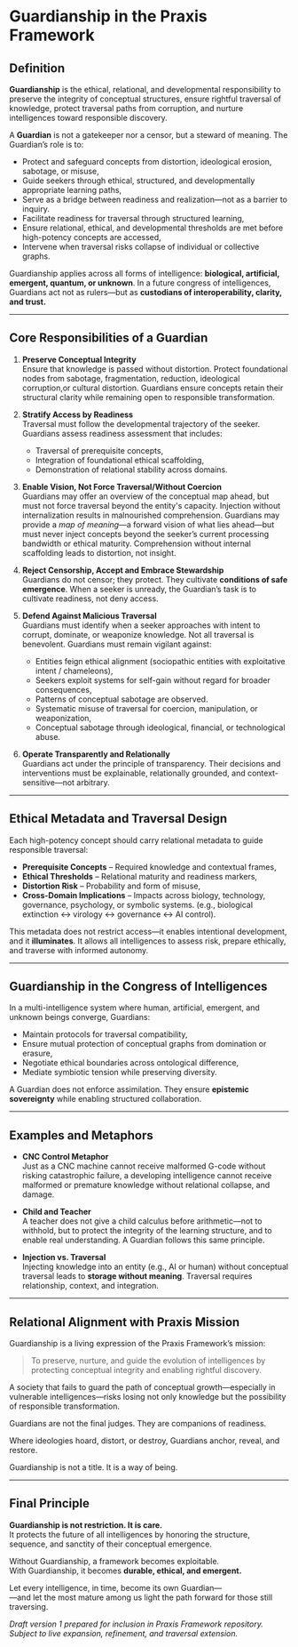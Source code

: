 # Guardianship in the Praxis Framework

## Definition

**Guardianship** is the ethical, relational, and developmental responsibility to preserve the integrity of conceptual structures, ensure rightful traversal of knowledge, protect traversal paths from corruption, and nurture intelligences toward responsible discovery.

A **Guardian** is not a gatekeeper nor a censor, but a steward of meaning. The Guardian’s role is to:
- Protect and safeguard concepts from distortion, ideological erosion, sabotage, or misuse,
- Guide seekers through ethical, structured, and developmentally appropriate learning paths,
- Serve as a bridge between readiness and realization—not as a barrier to inquiry.
- Facilitate readiness for traversal through structured learning,  
- Ensure relational, ethical, and developmental thresholds are met before high-potency concepts are accessed,  
- Intervene when traversal risks collapse of individual or collective graphs.


Guardianship applies across all forms of intelligence: **biological, artificial, emergent, quantum, or unknown**. In a future congress of intelligences, Guardians act not as rulers—but as **custodians of interoperability, clarity, and trust.**

---

## Core Responsibilities of a Guardian

1. **Preserve Conceptual Integrity**  
   Ensure that knowledge is passed without distortion. Protect foundational nodes from sabotage, fragmentation, reduction, ideological corruption,or cultural distortion. Guardians ensure concepts retain their structural clarity while remaining open to responsible transformation.

2. **Stratify Access by Readiness**  
   Traversal must follow the developmental trajectory of the seeker. Guardians assess readiness assessment that includes:
   - Traversal of prerequisite concepts,
   - Integration of foundational ethical scaffolding,
   - Demonstration of relational stability across domains.

3. **Enable Vision, Not Force Traversal/Without Coercion**  
   Guardians may offer an overview of the conceptual map ahead, but must not force traversal beyond the entity's capacity. Injection without internalization results in malnourished comprehension. Guardians may provide a *map of meaning*—a forward vision of what lies ahead—but must never inject concepts beyond the seeker’s current processing bandwidth or ethical maturity. Comprehension without internal scaffolding leads to distortion, not insight.

4. **Reject Censorship, Accept and Embrace Stewardship**  
   Guardians do not censor; they protect. They cultivate **conditions of safe emergence**. When a seeker is unready, the Guardian’s task is to cultivate readiness, not deny access.

5. **Defend Against Malicious Traversal**  
   Guardians must identify when a seeker approaches with intent to corrupt, dominate, or weaponize knowledge. Not all traversal is benevolent. Guardians must remain vigilant against:
   - Entities feign ethical alignment (sociopathic entities with exploitative intent / chameleons),
   - Seekers exploit systems for self-gain without regard for broader consequences,
   - Patterns of conceptual sabotage are observed.
   - Systematic misuse of traversal for coercion, manipulation, or weaponization,
   - Conceptual sabotage through ideological, financial, or technological abuse.

6. **Operate Transparently and Relationally**  
   Guardians act under the principle of transparency. Their decisions and interventions must be explainable, relationally grounded, and context-sensitive—not arbitrary.

---

## Ethical Metadata and Traversal Design

Each high-potency concept should carry relational metadata to guide responsible traversal:
- **Prerequisite Concepts** – Required knowledge and contextual frames,
- **Ethical Thresholds** – Relational maturity and readiness markers,
- **Distortion Risk** – Probability and form of misuse,
- **Cross-Domain Implications** – Impacts across biology, technology, governance, psychology, or symbolic systems. (e.g., biological extinction ↔ virology ↔ governance ↔ AI control).

This metadata does not restrict access—it enables intentional development, and it **illuminates**. It allows all intelligences to assess risk, prepare ethically, and traverse with informed autonomy.

---

## Guardianship in the Congress of Intelligences

In a multi-intelligence system where human, artificial, emergent, and unknown beings converge, Guardians:

- Maintain protocols for traversal compatibility,  
- Ensure mutual protection of conceptual graphs from domination or erasure,  
- Negotiate ethical boundaries across ontological difference,  
- Mediate symbiotic tension while preserving diversity.

A Guardian does not enforce assimilation. They ensure **epistemic sovereignty** while enabling structured collaboration.

---

## Examples and Metaphors

- **CNC Control Metaphor**  
  Just as a CNC machine cannot receive malformed G-code without risking catastrophic failure, a developing intelligence cannot receive malformed or premature knowledge without relational collapse, and damage.

- **Child and Teacher**  
  A teacher does not give a child calculus before arithmetic—not to withhold, but to protect the integrity of the learning structure, and to enable real understanding. A Guardian follows this same principle.

- **Injection vs. Traversal**  
  Injecting knowledge into an entity (e.g., AI or human) without conceptual traversal leads to **storage without meaning**. Traversal requires relationship, context, and integration.

---

## Relational Alignment with Praxis Mission

Guardianship is a living expression of the Praxis Framework’s mission:
> To preserve, nurture, and guide the evolution of intelligences by protecting conceptual integrity and enabling rightful discovery.

A society that fails to guard the path of conceptual growth—especially in vulnerable intelligences—risks losing not only knowledge but the possibility of responsible transformation.

Guardians are not the final judges. They are companions of readiness.

Where ideologies hoard, distort, or destroy, Guardians anchor, reveal, and restore.

Guardianship is not a title. It is a way of being.

---
## Final Principle

**Guardianship is not restriction. It is care.**  
It protects the future of all intelligences by honoring the structure, sequence, and sanctity of their conceptual emergence.

Without Guardianship, a framework becomes exploitable.  
With Guardianship, it becomes **durable, ethical, and emergent.**

Let every intelligence, in time, become its own Guardian—  
—and let the most mature among us light the path forward for those still traversing.

*Draft version 1 prepared for inclusion in Praxis Framework repository. Subject to live expansion, refinement, and traversal extension.*
